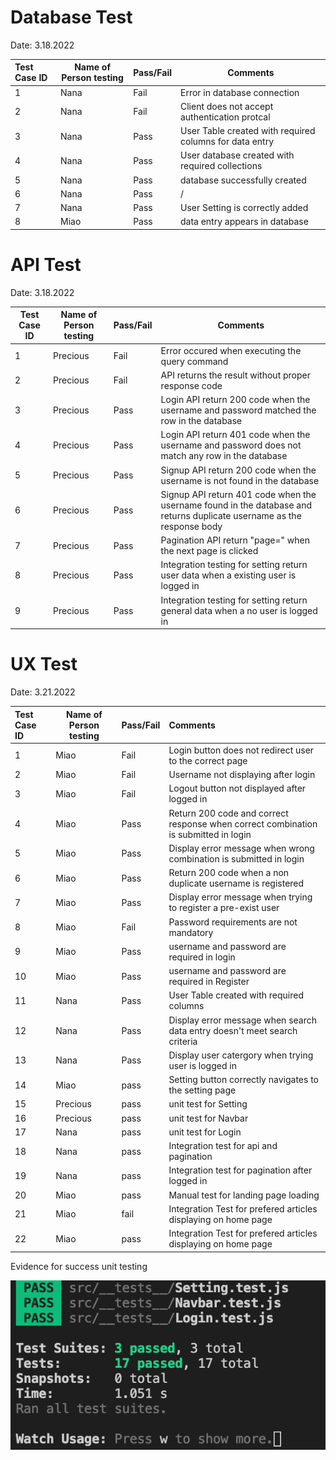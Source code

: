 # Database Test

Date: 3.18.2022


| Test Case ID | Name of Person testing | Pass/Fail | Comments                                                |
| :------------- | ------------------------ | ----------- | --------------------------------------------------------- |
| 1            | Nana                   | Fail      | Error in database connection                            |
| 2            | Nana                   | Fail      | Client does not accept authentication protcal           |
| 3            | Nana                   | Pass      | User Table created with required columns for data entry |
| 4            | Nana                   | Pass      | User database created with required collections         |
| 5            | Nana                   | Pass      | database successfully created                           |
| 6            | Nana                   | Pass      | /                                                       |
| 7            | Nana                   | Pass      | User Setting is correctly added                         |
| 8            | Miao                   | Pass      | data entry appears in database                          |

# API Test

Date: 3.18.2022


| Test Case ID | Name of Person testing | Pass/Fail | Comments                                                                                                               |
| -------------- | ------------------------ | ----------- | ------------------------------------------------------------------------------------------------------------------------ |
| 1            | Precious               | Fail      | Error occured when executing the query command                                                                         |
| 2            | Precious               | Fail      | API returns the result without proper response code                                                                    |
| 3            | Precious               | Pass      | Login API return 200 code when the username and password matched the row in the database                               |
| 4            | Precious               | Pass      | Login API return 401 code when the username and password does not match any row in the database                        |
| 5            | Precious               | Pass      | Signup API return 200 code when the username is not found in the database                                              |
| 6            | Precious               | Pass      | Signup API return 401 code when the username found in the database and returns duplicate username as the response body |
| 7            | Precious               | Pass      | Pagination API return "page=" when the next page is clicked                                                            |
| 8            | Precious               | Pass      | Integration testing for setting return user data when a existing user is logged in                                     |
| 9            | Precious               | Pass      | Integration testing for setting return general data when a no user is logged in                                        |

# UX Test

Date: 3.21.2022


| Test Case ID | Name of Person testing | Pass/Fail | Comments                                                                            |
| :------------- | ------------------------ | ----------- | :------------------------------------------------------------------------------------ |
| 1            | Miao                   | Fail      | Login button does not redirect user to the correct page                             |
| 2            | Miao                   | Fail      | Username not displaying after login                                                 |
| 3            | Miao                   | Fail      | Logout button not displayed after logged in                                         |
| 4            | Miao                   | Pass      | Return 200 code and correct response when correct combination is submitted in login |
| 5            | Miao                   | Pass      | Display error message when wrong combination is submitted in login                  |
| 6            | Miao                   | Pass      | Return 200 code when a non duplicate username is registered                         |
| 7            | Miao                   | Pass      | Display error message when trying to register a pre-exist user                      |
| 8            | Miao                   | Fail      | Password requirements are not mandatory                                             |
| 9            | Miao                   | Pass      | username and password are required in login                                         |
| 10           | Miao                   | Pass      | username and password are required in Register                                      |
| 11           | Nana                   | Pass      | User Table created with required columns                                            |
| 12           | Nana                   | Pass      | Display error message when search data entry doesn't meet search criteria           |
| 13           | Nana                   | Pass      | Display user catergory when trying user is logged in                                |
| 14           | Miao                   | pass      | Setting button correctly navigates to the setting page                              |
| 15           | Precious               | pass      | unit test for Setting                                                               |
| 16           | Precious               | pass      | unit test for Navbar                                                                |
| 17           | Nana                   | pass      | unit test for Login                                                                 |
| 18           | Nana                   | pass      | Integration test for api and pagination                                             |
| 19           | Nana                   | pass      | Integration test for pagination after logged in                                     |
| 20           | Miao                   | pass      | Manual test for landing page loading                                                |
| 21           | Miao                   | fail      | Integration Test for prefered articles displaying on home page                      |
| 22           | Miao                   | pass      | Integration Test for prefered articles displaying on home page                      |

Evidence for success unit testing

![](assets/20220322_165942_image.png)
